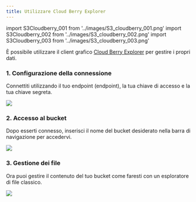 ```yaml
---
title: Utilizzare Cloud Berry Explorer
---
```

import S3Cloudberry_001 from '../images/S3_cloudberry_001.png'
import S3Cloudberry_002 from '../images/S3_cloudberry_002.png'
import S3Cloudberry_003 from '../images/S3_cloudberry_003.png'

È possibile utilizzare il client grafico [Cloud Berry Explorer](https://www.msp360.com/explorer/) per gestire i propri dati.

### 1. Configurazione della connessione

Connettiti utilizzando il tuo endpoint (endpoint), la tua chiave di accesso e la tua chiave segreta.

<img src={S3Cloudberry_001} />

### 2. Accesso al bucket

Dopo esserti connesso, inserisci il nome del bucket desiderato nella barra di navigazione per accedervi.

<img src={S3Cloudberry_002} />

### 3. Gestione dei file

Ora puoi gestire il contenuto del tuo bucket come faresti con un esploratore di file classico.

<img src={S3Cloudberry_003} />